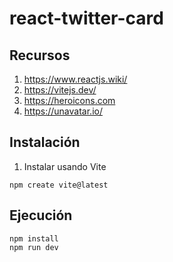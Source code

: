 # react-twitter-card

## Recursos

1. https://www.reactjs.wiki/
2. https://vitejs.dev/
3. https://heroicons.com
4. https://unavatar.io/



## Instalación
1. Instalar usando Vite 
```
npm create vite@latest
```
## Ejecución
```
npm install
npm run dev
```






